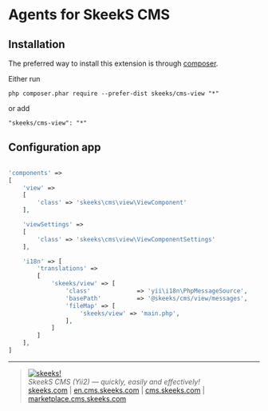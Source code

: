 Agents for SkeekS CMS
===================================

Installation
------------

The preferred way to install this extension is through [composer](http://getcomposer.org/download/).

Either run

```
php composer.phar require --prefer-dist skeeks/cms-view "*"
```

or add

```
"skeeks/cms-view": "*"
```

Configuration app
----------

```php

'components' =>
[
    'view' =>
    [
        'class' => 'skeeks\cms\view\ViewComponent'
    ],

    'viewSettings' =>
    [
        'class' => 'skeeks\cms\view\ViewComponentSettings'
    ],

    'i18n' => [
        'translations' =>
        [
            'skeeks/view' => [
                'class'             => 'yii\i18n\PhpMessageSource',
                'basePath'          => '@skeeks/cms/view/messages',
                'fileMap' => [
                    'skeeks/view' => 'main.php',
                ],
            ]
        ]
    ],
]

```

___

> [![skeeks!](https://gravatar.com/userimage/74431132/13d04d83218593564422770b616e5622.jpg)](http://skeeks.com)  
<i>SkeekS CMS (Yii2) — quickly, easily and effectively!</i>  
[skeeks.com](http://skeeks.com) | [en.cms.skeeks.com](http://en.cms.skeeks.com) | [cms.skeeks.com](http://cms.skeeks.com) | [marketplace.cms.skeeks.com](http://marketplace.cms.skeeks.com)


